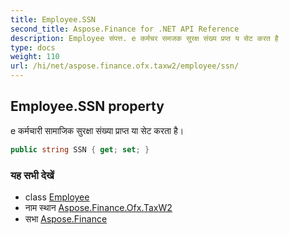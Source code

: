 ```yaml
---
title: Employee.SSN
second_title: Aspose.Finance for .NET API Reference
description: Employee संपत्त. e कर्मचर समजक सुरक्ष संख्य प्रप्त य सेट करत है
type: docs
weight: 110
url: /hi/net/aspose.finance.ofx.taxw2/employee/ssn/
---
```

## Employee.SSN property

e कर्मचारी सामाजिक सुरक्षा संख्या प्राप्त या सेट करता है।

```csharp
public string SSN { get; set; }
```

### यह सभी देखें

* class [Employee](../)
* नाम स्थान [Aspose.Finance.Ofx.TaxW2](../../employee/)
* सभा [Aspose.Finance](../../../)


